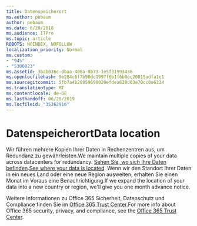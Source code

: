 ```yaml
---
title: Datenspeicherort
ms.author: pebaum
author: pebaum
ms.date: 6/20/2018
ms.audience: ITPro
ms.topic: article
ROBOTS: NOINDEX, NOFOLLOW
localization_priority: Normal
ms.custom:
- "945"
- "5300023"
ms.assetid: 3bab036c-dbaa-406a-8b73-1e5f31993436
ms.openlocfilehash: 9e284c6f7b90dc1997f6b1f6b0ec20015adfa1c1
ms.sourcegitcommit: 5fb7a4b28859690020efdea630d03e70cc0e6334
ms.translationtype: MT
ms.contentlocale: de-DE
ms.lasthandoff: 06/28/2019
ms.locfileid: "35362916"
---
```

# <a name="data-location"></a><span data-ttu-id="c16ef-102">Datenspeicherort</span><span class="sxs-lookup"><span data-stu-id="c16ef-102">Data location</span></span>

<span data-ttu-id="c16ef-103">Wir führen mehrere Kopien Ihrer Daten in Rechenzentren aus, um Redundanz zu gewährleisten.</span><span class="sxs-lookup"><span data-stu-id="c16ef-103">We maintain multiple copies of your data across datacenters for redundancy.</span></span> <span data-ttu-id="c16ef-104">[Sehen Sie, wo sich Ihre Daten befinden](https://office.com/datamaps).</span><span class="sxs-lookup"><span data-stu-id="c16ef-104">[See where your data is located](https://office.com/datamaps).</span></span> <span data-ttu-id="c16ef-105">Wenn wir den Standort Ihrer Daten in ein neues Land oder eine neue Region ausweiten, erhalten Sie einen Monat im Voraus eine Benachrichtigung.</span><span class="sxs-lookup"><span data-stu-id="c16ef-105">If we expand the location of your data into a new country or region, we'll give you one month advance notice.</span></span>
  
<span data-ttu-id="c16ef-106">Weitere Informationen zu Office 365 Sicherheit, Datenschutz und Compliance finden Sie im [Office 365 Trust Center](https://products.office.com/business/office-365-trust-center-welcome).</span><span class="sxs-lookup"><span data-stu-id="c16ef-106">For more info about Office 365 security, privacy, and compliance, see the [Office 365 Trust Center](https://products.office.com/business/office-365-trust-center-welcome).</span></span>
  
